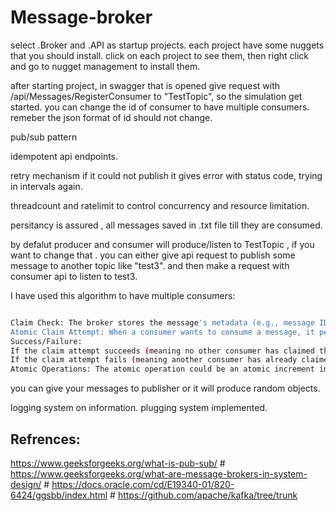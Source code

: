 # Message-broker
select .Broker and .API as startup projects.
each project have some nuggets that you should install. click on each project to see them, then right click and go to nugget management to install them.

after starting project, in swagger that is opened give request with /api/Messages/RegisterConsumer to "TestTopic", so the simulation get started. 
you can change the id of consumer to have multiple consumers. remeber the json format of id should not change. 


pub/sub pattern

idempotent api endpoints.

retry mechanism 
if it could not publish it gives error with status code, trying in  intervals again.

threadcount and ratelimit to control concurrency and resource limitation.

persitancy is assured , all messages saved in .txt file till they are consumed.

by defalut producer and consumer will produce/listen to TestTopic , if you want to change that . you can either give api request to publish some message to another topic like "test3". and then make a request with consumer api to listen to test3.

I have used this algorithm to have multiple consumers:
```bash

Claim Check: The broker stores the message's metadata (e.g., message ID, topic) in a special "claim check" area (either in-memory or in a data store with atomic operations).
Atomic Claim Attempt: When a consumer wants to consume a message, it performs an atomic operation to "claim" the message by associating its consumer ID with the message's metadata in the claim check area. (Atomic is the idea that if you add 1 to the number 1 it isn't possible to land on a number that isn't 2)
Success/Failure:
If the claim attempt succeeds (meaning no other consumer has claimed the message), the consumer proceeds to process the message.
If the claim attempt fails (meaning another consumer has already claimed the message), the consumer does not process the message and moves on to the next message (or waits for a new message).
Atomic Operations: The atomic operation could be an atomic increment instruction, such that the operation happens in only a step.
```
you can give your messages to publisher or it will produce random objects.

logging system on information.
plugging system implemented.

## Refrences: 
https://www.geeksforgeeks.org/what-is-pub-sub/
\#
https://www.geeksforgeeks.org/what-are-message-brokers-in-system-design/
\#
https://docs.oracle.com/cd/E19340-01/820-6424/ggsbb/index.html
\#
https://github.com/apache/kafka/tree/trunk

